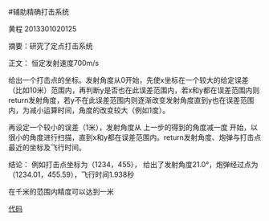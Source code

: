 #辅助精确打击系统

黄程  2013301020125

摘要：研究了定点打击系统

正文：
     恒定发射速度700m/s

给出一个打击点的坐标。发射角度从0开始，先使x坐标在一个较大的给定误差（比如10米）范围内，再判断y是否也在此误差范围内，若x和y都在误差范围内则return发射角度，若y不在此误差范围内则逐渐改变发射角度直到y也在误差范围内，为减小运算时间，角度的改变较大（例如1度）。

再设定一个较小的误差（1米），发射角度从 上一步的得到的角度减一度 开始，以很小的角度进行扫描，直到x和y都在误差范围内。return发射角度、炮弹与打击点最近的坐标及飞行时间。

结论：
      例如打击点坐标为（1234，455），
给出了发射角度21.0°，炮弹经过点为（1234.01，455.59），飞行时间1.938秒

在千米的范围内精度可以达到一米

[代码](https://github.com/chenghuang2016/computationalphysics_N2013301020125/blob/master/%E7%AC%AC%E5%85%AD%E6%AC%A1%E4%BD%9C%E4%B8%9A/Precisionsystem.py)
